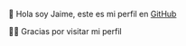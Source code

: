 🦖 Hola soy Jaime, este es mi perfil en [GitHub](https://github.com/jaimecabrera911)

👋🏾 Gracias por visitar mi perfil
